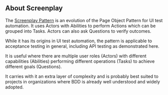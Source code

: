 ## About Screenplay

The [Screenplay Pattern](https://serenity-js.org/handbook/design/screenplay-pattern/) is an evolution of the Page Object Pattern for UI test automation. It uses Actors with Abilities to perform Actions which can be grouped into Tasks. Actors can also ask Questions to verify outcomes.

While it has its origins in UI test automation, the pattern is applicable to acceptance testing in general, including API testing as demonstrated here.

It is useful where there are multiple user roles (Actors) with different capabilities (Abilities) performing different operations (Tasks) to achieve different goals (Questions).

It carries with it an extra layer of complexity and is probably best suited to projects in organizations where BDD is already well understood and widely adopted.
